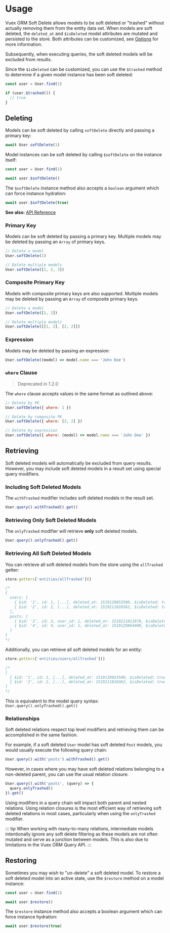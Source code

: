 # Usage

Vuex ORM Soft Delete allows models to be soft deleted or "trashed" without actually removing them from the entity data set. When models are soft deleted, the `deleted_at` and `$isDeleted` model attributes are mutated and persisted to the store. Both attributes can be customized, see [Options](./options.md) for more information.

Subsequently, when executing queries, the soft deleted models will be excluded from results.

Since the `$isDeleted` can be customized, you can use the `$trashed` method to determine if a given model instance has been soft deleted:

```js
const user = User.find(1)

if (user.$trashed()) {
  // true
}
```

## Deleting

Models can be soft deleted by calling `softDelete` directly and passing a primary key:

```js
await User.softDelete(1)
```

Model instances can be soft deleted by calling `$softDelete` on the instance itself:

```js
const user = User.find(1)

await user.$softDelete()
```

The `$softDelete` instance method also accepts a `boolean` argument which can force instance hydration:

```js
await user.$softDelete(true)
```

**See also**: [API Reference](/api/model.md#softdelete-2)

### Primary Key

Models can be soft deleted by passing a primary key. Multiple models may be deleted by passing an `Array` of primary keys.

```js
// Delete a model
User.softDelete(1)

// Delete multiple models
User.softDelete([1, 2, 3])
```

### Composite Primary Key

Models with composite primary keys are also supported. Multiple models may be deleted by passing an `Array` of composite primary keys.

```js
// Delete a model
User.softDelete([1, 2])

// Delete multiple models
User.softDelete([[1, 2], [2, 2]])
```

### Expression

Models may be deleted by passing an expression:

```js
User.softDelete((model) => model.name === 'John Doe')
```

### `where` Clause

> Deprecated in 1.2.0

The `where` clause accepts values in the same format as outlined above:

```js
// Delete by PK
User.softDelete({ where: 1 })

// Delete by composite PK
User.softDelete({ where: [2, 2] })

// Delete by expression
User.softDelete({ where: (model) => model.name === 'John Doe' })
```

## Retrieving

Soft deleted models will automatically be excluded from query results. However, you may include soft deleted models in a result set using special query modifiers.

### Including Soft Deleted Models

The `withTrashed` modifier includes soft deleted models in the result set.

```js
User.query().withTrashed().get()
```

### Retrieving Only Soft Deleted Models

The `onlyTrashed` modifier will retrieve **only** soft deleted models.

```js
User.query().onlyTrashed().get()
```

### Retrieving All Soft Deleted Models

You can retrieve all soft deleted models from the store using the `allTrashed` getter:

```js
store.getters['entities/allTrashed']()

/*
{
  users: [
    { $id: '1', id: 1, [...], deleted_at: 1519129853500, $isDeleted: true },
    { $id: '2', id: 2, [...], deleted_at: 1519211810362, $isDeleted: true }
  ],
  posts: [
    { $id: '3', id: 3, user_id: 1, deleted_at: 1519211811670, $isDeleted: true },
    { $id: '4', id: 4, user_id: 1, deleted_at: 1519129864400, $isDeleted: true }
  ]
}
*/
```

Additionally, you can retrieve all soft deleted models for an entity:

```js
store.getters['entities/users/allTrashed']()

/*
[
  { $id: '1', id: 1, [...], deleted_at: 1519129853500, $isDeleted: true },
  { $id: '2', id: 2, [...], deleted_at: 1519211810362, $isDeleted: true }
]
*/
```

This is equivalent to the model query syntax: `User.query().onlyTrashed().get()`

### Relationships

Soft deleted relations respect top level modifiers and retrieving them can be accomplished in the same fashion.

For example, if a soft deleted `User` model has soft deleted `Post` models, you would usually execute the following query chain:

```js
User.query().with('posts').withTrashed().get()
```

However, in cases where you may have soft deleted relations belonging to a non-deleted parent, you can use the usual relation closure:

```js
User.query().with('posts', (query) => {
  query.onlyTrashed()
}).get()
```

Using modifiers in a query chain will impact both parent and nested relations. Using relation closures is the most efficient way of retrieving soft deleted relations in most cases, particularly when using the `onlyTrashed` modifier.

::: tip
When working with many-to-many relations, intermediate models intentionally ignore any soft delete filtering as these models are not often mutated and serve as a junction between models. This is also due to limitations in the Vuex ORM Query API.
:::

## Restoring

Sometimes you may wish to "un-delete" a soft deleted model. To restore a soft deleted model into an active state, use the `$restore` method on a model instance:

```js
const user = User.find(1)

await user.$restore()
```

The `$restore` instance method also accepts a boolean argument which can force instance hydration:

```js
await user.$restore(true)
```
